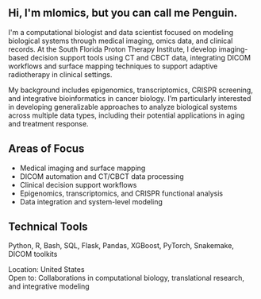 ## Hi, I'm mlomics, but you can call me Penguin.

I'm a computational biologist and data scientist focused on modeling biological systems through medical imaging, omics data, and clinical records. At the South Florida Proton Therapy Institute, I develop imaging-based decision support tools using CT and CBCT data, integrating DICOM workflows and surface mapping techniques to support adaptive radiotherapy in clinical settings.

My background includes epigenomics, transcriptomics, CRISPR screening, and integrative bioinformatics in cancer biology. I’m particularly interested in developing generalizable approaches to analyze biological systems across multiple data types, including their potential applications in aging and treatment response.

## Areas of Focus

- Medical imaging and surface mapping  
- DICOM automation and CT/CBCT data processing  
- Clinical decision support workflows  
- Epigenomics, transcriptomics, and CRISPR functional analysis  
- Data integration and system-level modeling  

## Technical Tools

Python, R, Bash, SQL, Flask, Pandas, XGBoost, PyTorch, Snakemake, DICOM toolkits

Location: United States  
Open to: Collaborations in computational biology, translational research, and integrative modeling
